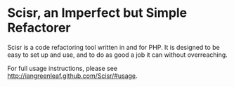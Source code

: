 Scisr, an Imperfect but Simple Refactorer
=========================================

Scisr is a code refactoring tool written in and for PHP. It is designed to be
easy to set up and use, and to do as good a job it can without overreaching.

For full usage instructions, please see http://iangreenleaf.github.com/Scisr/#usage.
